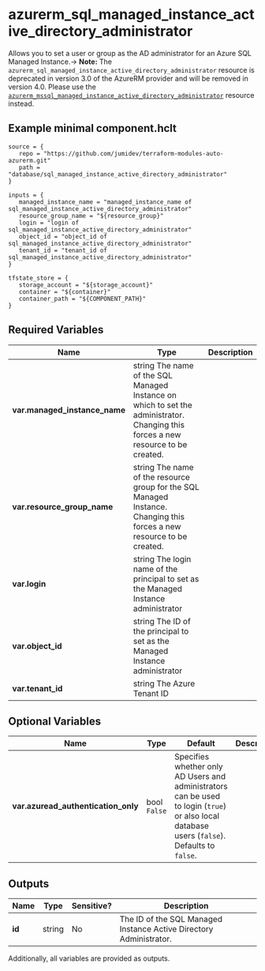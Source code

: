 # azurerm_sql_managed_instance_active_directory_administrator

Allows you to set a user or group as the AD administrator for an Azure SQL Managed Instance.-> **Note:** The `azurerm_sql_managed_instance_active_directory_administrator` resource is deprecated in version 3.0 of the AzureRM provider and will be removed in version 4.0. Please use the [`azurerm_mssql_managed_instance_active_directory_administrator`](https://registry.terraform.io/providers/hashicorp/azurerm/latest/docs/resources/mssql_managed_instance_active_directory_administrator) resource instead.

## Example minimal component.hclt

```hcl
source = {
   repo = "https://github.com/jumidev/terraform-modules-auto-azurerm.git" 
   path = "database/sql_managed_instance_active_directory_administrator" 
}

inputs = {
   managed_instance_name = "managed_instance_name of sql_managed_instance_active_directory_administrator" 
   resource_group_name = "${resource_group}" 
   login = "login of sql_managed_instance_active_directory_administrator" 
   object_id = "object_id of sql_managed_instance_active_directory_administrator" 
   tenant_id = "tenant_id of sql_managed_instance_active_directory_administrator" 
}

tfstate_store = {
   storage_account = "${storage_account}" 
   container = "${container}" 
   container_path = "${COMPONENT_PATH}" 
}

```

## Required Variables

| Name | Type |  Description |
| ---- | --------- |  ----------- |
| **var.managed_instance_name** | string  The name of the SQL Managed Instance on which to set the administrator. Changing this forces a new resource to be created. | 
| **var.resource_group_name** | string  The name of the resource group for the SQL Managed Instance. Changing this forces a new resource to be created. | 
| **var.login** | string  The login name of the principal to set as the Managed Instance administrator | 
| **var.object_id** | string  The ID of the principal to set as the Managed Instance administrator | 
| **var.tenant_id** | string  The Azure Tenant ID | 

## Optional Variables

| Name | Type |  Default  |  Description |
| ---- | --------- |  ----------- | ----------- |
| **var.azuread_authentication_only** | bool  `False`  |  Specifies whether only AD Users and administrators can be used to login (`true`) or also local database users (`false`). Defaults to `false`. | 



## Outputs

| Name | Type | Sensitive? | Description |
| ---- | ---- | --------- | --------- |
| **id** | string | No  | The ID of the SQL Managed Instance Active Directory Administrator. | 

Additionally, all variables are provided as outputs.
